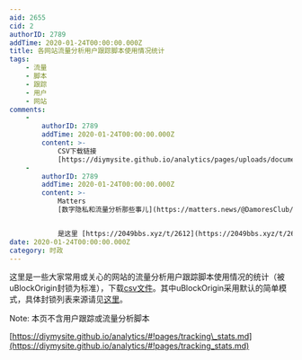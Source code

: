 ```yaml
---
aid: 2655
cid: 2
authorID: 2789
addTime: 2020-01-24T00:00:00.000Z
title: 各网站流量分析用户跟踪脚本使用情况统计
tags:
    - 流量
    - 脚本
    - 跟踪
    - 用户
    - 网站
comments:
    -
        authorID: 2789
        addTime: 2020-01-24T00:00:00.000Z
        content: >-
            CSV下载链接
            [https://diymysite.github.io/analytics/pages/uploads/documents/29y2kpgbfqm0.csv](https://diymysite.github.io/analytics/pages/uploads/documents/29y2kpgbfqm0.csv)
    -
        authorID: 2789
        addTime: 2020-01-24T00:00:00.000Z
        content: >-
            Matters
            [数字隐私和流量分析那些事儿](https://matters.news/@DamoresClub/%E6%95%B0%E5%AD%97%E9%9A%90%E7%A7%81%E5%92%8C%E6%B5%81%E9%87%8F%E5%88%86%E6%9E%90%E9%82%A3%E4%BA%9B%E4%BA%8B%E5%84%BF-zdpuAs9bPSDWpk6teCDoZHt8JHTWpaZEqvUUuAbwgPVYthfmZ)


            是这里 [https://2049bbs.xyz/t/2612](https://2049bbs.xyz/t/2612) 的补充版
date: 2020-01-24T00:00:00.000Z
category: 时政
---
```


这里是一些大家常用或关心的网站的流量分析用户跟踪脚本使用情况的统计（被uBlockOrigin封锁为标准），下载[csv文件](pages/uploads/documents/29y2kpgbfqm0.csv)。其中uBlockOrigin采用默认的简单模式，具体封锁列表来源请见[这里](https://github.com/fang5566/uBlock/wiki/%E5%B1%8F%E8%94%BD%E6%A8%A1%E5%BC%8F%EF%BC%9A%E7%AE%80%E5%8D%95%E6%A8%A1%E5%BC%8F)。

Note: 本页不含用户跟踪或流量分析脚本

[https://diymysite.github.io/analytics/#!pages/tracking\_stats.md](https://diymysite.github.io/analytics/#!pages/tracking_stats.md)

